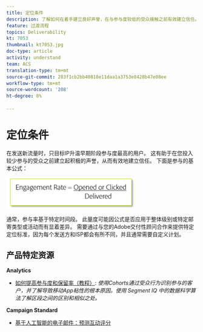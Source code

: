```yaml
---
title: 定位条件
description: 了解如何在着手建立良好声誉，在与参与度较低的受众接触之前有效建立信任。
feature: 过渡流程
topics: Deliverability
kt: 7053
thumbnail: kt7053.jpg
doc-type: article
activity: understand
team: ACS
translation-type: tm+mt
source-git-commit: 283f1cb2bb40818e11daa1a3753e8428b47e08ee
workflow-type: tm+mt
source-wordcount: '208'
ht-degree: 8%

---
```



# 定位条件

在发送新流量时，只目标IP升温早期阶段参与度最高的用户。 这有助于在您投入较少参与的受众之前建立起积极的声誉，从而有效地建立信任。 下面是参与的基本公式：

![参与公式](../assets/formula-for-enagement.png)

通常，参与率基于特定时间段。 此量度可能因公式是否应用于整体级别或特定邮寄类型或活动而有显着差异。 需要通过与您的Adobe交付性顾问合作来提供特定定位标准，因为每个发送方和ISP都会有所不同，并且通常需要自定义计划。

## 产品特定资源

**Analytics**

* [如何提高参与度和保留率（教程）](https://experienceleague.adobe.com/docs/analytics-learn/tutorials/mobile-app-analytics/measuring-mobile-analytics/how-to-increase-engagement-and-retention-rates.html?lang=en#mobile-app-analytics): *使用Cohorts通过受众行为识别参与的客户，并了解导致移动App粘性的根本原因。使用 Segment IQ 中的数据科学算法了解区段之间的区别和相似之处。*

**Campaign Standard**

* [基于人工智能的电子邮件：预测互动评分](https://experienceleague.adobe.com/docs/campaign-standard/using/testing-and-sending/preparing-and-testing-messages/predictive.html#predictive-scoring)

